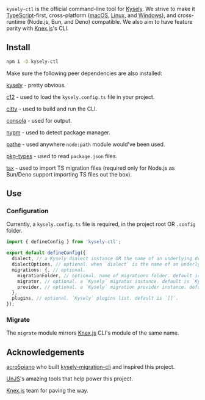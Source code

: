 `kysely-ctl` is the official command-line tool for [Kysely](https://kysely.dev). We strive to make it [TypeScript](https://www.typescriptlang.org/)-first, cross-platform ([macOS](https://www.apple.com/macos), [Linux](https://www.linux.org/), and [Windows]()), and cross-runtime (Node.js, Bun, and Deno) compatible. We also aim to have feature parity with [Knex.js](https://knexjs.org)'s CLI.

## Install

```bash
npm i -D kysely-ctl
```

Make sure the following peer dependencies are also installed:

[kysely](https://github.com/kysely-org/kysely) - pretty obvious.

[c12](https://github.com/unjs/c12) - used to load the `kysely.config.ts` file in your project.

[citty](https://github.com/unjs/citty) - used to build and run the CLI.

[consola](https://github.com/unjs/consola) - used for output.

[nypm](https://github.com/unjs/nypm) - used to detect package manager.

[pathe](https://github.com/unjs/pathe) - used anywhere `node:path` module would've been used.

[pkg-types](https://github.com/unjs/pkg-types) - used to read `package.json` files.

[tsx](https://github.com/privatenumber/tsx) - used to import TS migration files (required only for Node.js as Bun/Deno support importing TS files out the box).

## Use

### Configuration

Currently, a `kysely.config.ts` file is required, in the project root OR `.config` folder.

```ts
import { defineConfig } from 'kysely-ctl';

export default defineConfig({
  dialect, // a Kysely dialect instance OR the name of an underlying driver library (e.g. `'pg'`).
  dialectOptions, // optional. when `dialect` is the name of an underlying driver library, `dialectOptions` is the options passed to the Kysely dialect that matches that library.
  migrations: {, // optional.
    migrationFolder, // optional. name of migrations folder. default is `'migrations'`.
    migrator, // optional. a `Kysely` migrator instance. default is `Kysely`'s `Migrator`.
    provider, // optional. a `Kysely` migration provider instance. default is `kysely-ctl`'s `TSFileMigrationProvider`.
  },
  plugins, // optional. `Kysely` plugins list. default is `[]`.
});
```

### Migrate

The `migrate` module mirrors [Knex.js](https://knexjs.org) CLI's module of the same name.

## Acknowledgements

[acro5piano](https://github.com/acro5piano) who built [kysely-migration-cli](https://github.com/acro5piano/kysely-migration-cli) and inspired this project.

[UnJS](https://unjs.io)'s amazing tools that help power this project.

[Knex.js](https://knexjs.org) team for paving the way.
